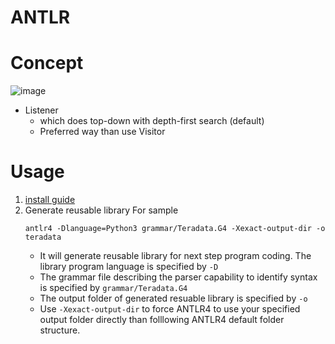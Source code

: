 # ANTLR

# Concept
![image](https://user-images.githubusercontent.com/7227589/235562108-8bd5e884-41c1-4110-8d68-68d7db762466.png)

- Listener
  - which does top-down with depth-first search (default)
  - Preferred way than use Visitor


# Usage
1. [install guide](./install.md)
2. Generate reusable library
    For sample
    ```
    antlr4 -Dlanguage=Python3 grammar/Teradata.G4 -Xexact-output-dir -o teradata
    ```
    - It will generate reusable library for next step program coding. The library program language is specified by `-D`
    - The grammar file describing the parser capability to identify syntax is specified by `grammar/Teradata.G4`
    - The output folder of generated resuable library is specified by `-o`
    - Use `-Xexact-output-dir` to force ANTLR4 to use your specified output folder directly than folllowing ANTLR4 default folder structure.
